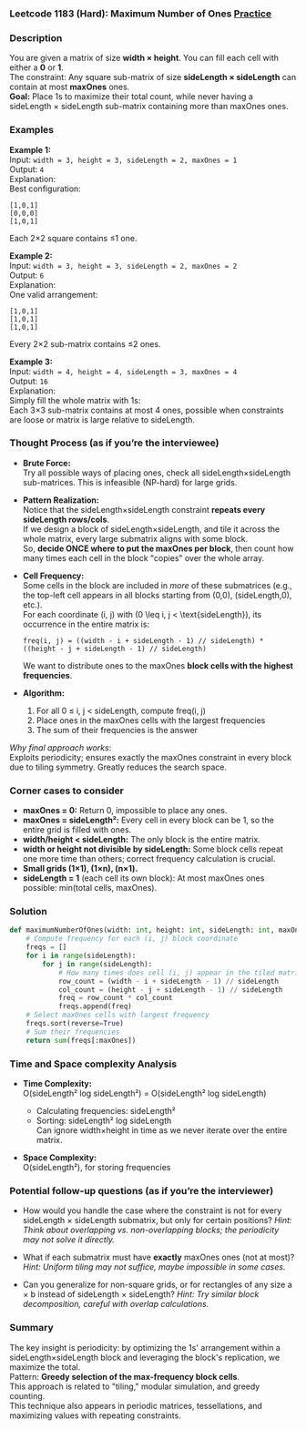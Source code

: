 ### Leetcode 1183 (Hard): Maximum Number of Ones [Practice](https://leetcode.com/problems/maximum-number-of-ones)

### Description  
You are given a matrix of size **width × height**. You can fill each cell with either a **0** or **1**.  
The constraint: Any square sub-matrix of size **sideLength × sideLength** can contain at most **maxOnes** ones.  
**Goal:** Place 1s to maximize their total count, while never having a sideLength × sideLength sub-matrix containing more than maxOnes ones.


### Examples  

**Example 1:**  
Input: `width = 3, height = 3, sideLength = 2, maxOnes = 1`  
Output: `4`  
Explanation:  
Best configuration:
```
[1,0,1]
[0,0,0]
[1,0,1]
```
Each 2×2 square contains ≤1 one.

**Example 2:**  
Input: `width = 3, height = 3, sideLength = 2, maxOnes = 2`  
Output: `6`  
Explanation:  
One valid arrangement:
```
[1,0,1]
[1,0,1]
[1,0,1]
```
Every 2×2 sub-matrix contains ≤2 ones.

**Example 3:**  
Input: `width = 4, height = 4, sideLength = 3, maxOnes = 4`  
Output: `16`  
Explanation:  
Simply fill the whole matrix with 1s:  
Each 3×3 sub-matrix contains at most 4 ones, possible when constraints are loose or matrix is large relative to sideLength.


### Thought Process (as if you’re the interviewee)  

- **Brute Force:**  
  Try all possible ways of placing ones, check all sideLength×sideLength sub-matrices. This is infeasible (NP-hard) for large grids.
  
- **Pattern Realization:**  
  Notice that the sideLength×sideLength constraint **repeats every sideLength rows/cols**.  
  If we design a block of sideLength×sideLength, and tile it across the whole matrix, every large submatrix aligns with some block.  
  So, **decide ONCE where to put the maxOnes per block**, then count how many times each cell in the block "copies" over the whole array.

- **Cell Frequency:**  
  Some cells in the block are included in *more* of these submatrices (e.g., the top-left cell appears in all blocks starting from (0,0), (sideLength,0), etc.).  
  For each coordinate (i, j) with \(0 \leq i, j < \text{sideLength}\), its occurrence in the entire matrix is:
  ```
  freq(i, j) = ((width - i + sideLength - 1) // sideLength) * ((height - j + sideLength - 1) // sideLength)
  ```
  We want to distribute ones to the maxOnes **block cells with the highest frequencies**.

- **Algorithm:**
  1. For all 0 ≤ i, j < sideLength, compute freq(i, j)
  2. Place ones in the maxOnes cells with the largest frequencies
  3. The sum of their frequencies is the answer

*Why final approach works*:  
Exploits periodicity; ensures exactly the maxOnes constraint in every block due to tiling symmetry. Greatly reduces the search space.


### Corner cases to consider  
- **maxOnes = 0:** Return 0, impossible to place any ones.
- **maxOnes = sideLength²:** Every cell in every block can be 1, so the entire grid is filled with ones.
- **width/height < sideLength:** The only block is the entire matrix.
- **width or height not divisible by sideLength:** Some block cells repeat one more time than others; correct frequency calculation is crucial.
- **Small grids (1×1), (1×n), (n×1).**
- **sideLength = 1** (each cell its own block): At most maxOnes ones possible: min(total cells, maxOnes).


### Solution

```python
def maximumNumberOfOnes(width: int, height: int, sideLength: int, maxOnes: int) -> int:
    # Compute frequency for each (i, j) block coordinate
    freqs = []
    for i in range(sideLength):
        for j in range(sideLength):
            # How many times does cell (i, j) appear in the tiled matrix?
            row_count = (width - i + sideLength - 1) // sideLength
            col_count = (height - j + sideLength - 1) // sideLength
            freq = row_count * col_count
            freqs.append(freq)
    # Select maxOnes cells with largest frequency
    freqs.sort(reverse=True)
    # Sum their frequencies
    return sum(freqs[:maxOnes])
```


### Time and Space complexity Analysis  

- **Time Complexity:**  
  O(sideLength² log sideLength²) = O(sideLength² log sideLength)  
  - Calculating frequencies: sideLength²
  - Sorting: sideLength² log sideLength  
  Can ignore width×height in time as we never iterate over the entire matrix.

- **Space Complexity:**  
  O(sideLength²), for storing frequencies


### Potential follow-up questions (as if you’re the interviewer)  

- How would you handle the case where the constraint is not for every sideLength × sideLength submatrix, but only for certain positions?
  *Hint: Think about overlapping vs. non-overlapping blocks; the periodicity may not solve it directly.*

- What if each submatrix must have **exactly** maxOnes ones (not at most)?
  *Hint: Uniform tiling may not suffice, maybe impossible in some cases.*

- Can you generalize for non-square grids, or for rectangles of any size a × b instead of sideLength × sideLength?
  *Hint: Try similar block decomposition, careful with overlap calculations.*


### Summary  
The key insight is periodicity: by optimizing the 1s' arrangement within a sideLength×sideLength block and leveraging the block's replication, we maximize the total.  
Pattern: **Greedy selection of the max-frequency block cells**.  
This approach is related to "tiling," modular simulation, and greedy counting.  
This technique also appears in periodic matrices, tessellations, and maximizing values with repeating constraints.